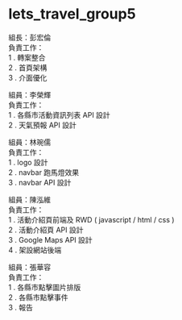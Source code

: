 # lets_travel_group5
組長：彭宏倫<br/>
負責工作：<br/>
1 . 轉案整合<br/>
2 . 首頁架構<br/>
3 . 介面優化<br/>

組員：李榮輝<br/>
負責工作：<br/>
1 . 各縣市活動資訊列表 API 設計<br/>
2 . 天氣預報 API 設計<br/>

組員：林琬儒<br/>
負責工作：<br/>
1 . logo 設計<br/>
2 . navbar 跑馬燈效果<br/>
3 . navbar API 設計<br/>

組員：陳泓維<br/>
負責工作：<br/>
1 . 活動介紹頁前端及 RWD ( javascript / html / css )<br/>
2 . 活動介紹頁 API 設計<br/>
3 . Google Maps API 設計<br/>
4 . 架設網站後端<br/>

組員：張華容<br/>
負責工作：<br/>
1 . 各縣市點擊圖片排版<br/>
2 . 各縣市點擊事件<br/>
3 . 報告
